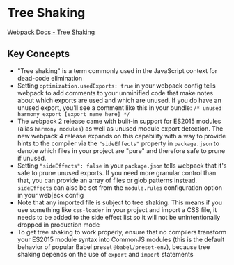 # Tree Shaking

[Webpack Docs - Tree Shaking](https://webpack.js.org/guides/tree-shaking/)

## Key Concepts

- "Tree shaking" is a term commonly used in the JavaScript context for dead-code elimination
- Setting `optimization.usedExports: true` in your webpack config tells webpack to add comments to your unminified code that make notes about which exports are used and which are unused. If you do have an unused export, you'll see a comment like this in your bundle: `/* unused harmony export [export name here] */`
- The webpack 2 release came with built-in support for ES2015 modules (alias `harmony modules`) as well as unused module export detection. The new webpack 4 release expands on this capability with a way to provide hints to the compiler via the `"sideEffects"` property in `package.json` to denote which files in your project are "pure" and therefore safe to prune if unused.
- Setting `"sideEffects": false` in your `package.json` tells webpack that it's safe to prune unused exports. If you need more granular control than that, you can provide an array of files or glob patterns instead. `sideEffects` can also be set from the `module.rules` configuration option in your web[ack config
- Note that any imported file is subject to tree shaking. This means if you use something like `css-loader` in your project and import a CSS file, it needs to be added to the side effect list so it will not be unintentionally dropped in production mode
- To get tree shaking to work properly, ensure that no compilers transform your ES2015 module syntax into CommonJS modules (this is the default behavior of popular Babel preset `@babel/preset-env`), because tree shaking depends on the use of `export` and `import` statements
